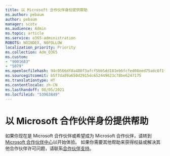 ```yaml
---
title: 以 Microsoft 合作伙伴身份提供帮助
ms.author: pebaum
author: pebaum
manager: scotv
ms.audience: Admin
ms.topic: article
ms.service: o365-administration
ROBOTS: NOINDEX, NOFOLLOW
localization_priority: Priority
ms.collection: Adm_O365
ms.custom:
- "9001683"
- "5079"
ms.openlocfilehash: 94c9566df8a480f3afcf5bb5dd181eb6fcfed08eed75adc6f1f06c9df26c4cf8
ms.sourcegitcommit: b5f7da89a650d2915dc652449623c78be6247175
ms.translationtype: HT
ms.contentlocale: zh-CN
ms.lasthandoff: 08/05/2021
ms.locfileid: "53963849"
---
```

# <a name="help-as-a-microsoft-partner"></a>以 Microsoft 合作伙伴身份提供帮助

如果你现在是 Microsoft 合作伙伴或希望成为 Microsoft 合作伙伴，请转到 [Microsoft 合作伙伴中心](https://support.microsoft.com/help/4499930/partner-center-overview)以开始体验。 如果你需要其他帮助来获得权益或解决其他合作伙伴许可问题，请联系[合作伙伴支持](https://aka.ms/partnersupport)。
